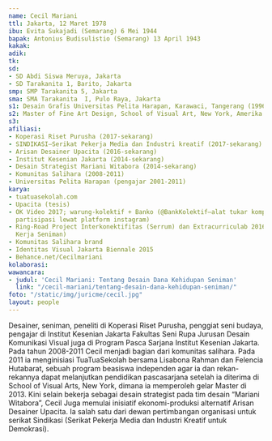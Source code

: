 ```yaml
---
name: Cecil Mariani
ttl: Jakarta, 12 Maret 1978
ibu: Evita Sukajadi (Semarang) 6 Mei 1944
bapak: Antonius Budisulistio (Semarang) 13 April 1943
kakak: 
adik: 
tk: 
sd:
- SD Abdi Siswa Meruya, Jakarta
- SD Tarakanita 1, Barito, Jakarta
smp: SMP Tarakanita 5, Jakarta
sma: SMA Tarakanita  I, Pulo Raya, Jakarta
s1: Desain Grafis Universitas Pelita Harapan, Karawaci, Tangerang (1996-2000)
s2: Master of Fine Art Design, School of Visual Art, New York, Amerika Serikat (2011-2013)
s3: 
afiliasi:
- Koperasi Riset Purusha (2017-sekarang)
- SINDIKASI—Serikat Pekerja Media dan Industri kreatif (2017-sekarang)
- Arisan Desainer Upacita (2016-sekarang)
- Institut Kesenian Jakarta (2014-sekarang)
- Desain Strategist Mariani Witabora (2014-sekarang)
- Komunitas Salihara (2008-2011)
- Universitas Pelita Harapan (pengajar 2001-2011)
karya:
- tuatuasekolah.com
- Upacita (tesis)
- OK Video 2017; warung-kolektif + Banko (@BankKolektif—alat tukar komplementer berbasis
  partisipasi lewat platform instagram)
- Ring-Road Project Interkonektifitas (Serrum) dan Extracurriculab 2016—LKS (Lembar
  Kerja Seniman)
- Komunitas Salihara brand
- Identitas Visual Jakarta Biennale 2015
- Behance.net/Cecilmariani
kolaborasi: 
wawancara:
- judul: 'Cecil Mariani: Tentang Desain Dana Kehidupan Seniman'
  link: "/cecil-mariani/tentang-desain-dana-kehidupan-seniman/"
foto: "/static/img/juricme/cecil.jpg"
layout: people
---
```


Desainer, seniman, peneliti di Koperasi Riset Purusha, penggiat seni budaya, pengajar di Institut Kesenian Jakarta Fakultas Seni Rupa Jurusan Desain Komunikasi Visual juga di Program Pasca Sarjana Institut Kesenian Jakarta. Pada tahun 2008-2011 Cecil menjadi bagian dari komunitas salihara. Pada 2011 ia menginisiasi TuaTuaSekolah bersama Lisabona Rahman dan Felencia Hutabarat, sebuah program beasiswa independen agar ia dan rekan-rekannya dapat melanjutkan pendidikan pascasarjana setelah ia diterima di School of Visual Arts, New York, dimana ia memperoleh gelar Master di 2013. Kini selain bekerja sebagai desain strategist pada tim desain “Mariani Witabora”, Cecil Juga memulai inisiatif ekonomi-produksi alternatif Arisan Desainer Upacita. Ia salah satu dari dewan pertimbangan organisasi untuk serikat Sindikasi (Serikat Pekerja Media dan Industri Kreatif untuk Demokrasi).
